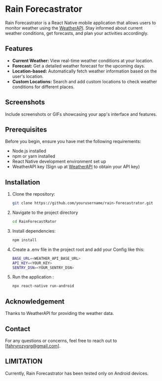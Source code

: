 # Rain Forecastrator

Rain Forecastrator is a React Native mobile application that allows users to monitor weather using the [WeatherAPI](https://www.weatherapi.com). Stay informed about current weather conditions, get forecasts, and plan your activities accordingly.

## Features

- **Current Weather:** View real-time weather conditions at your location.
- **Forecast:** Get a detailed weather forecast for the upcoming days.
- **Location-based:** Automatically fetch weather information based on the user's location.
- **Custom Locations:** Search and add custom locations to check weather conditions for different places.

## Screenshots

Include screenshots or GIFs showcasing your app's interface and features.

## Prerequisites

Before you begin, ensure you have met the following requirements:

- Node.js installed
- npm or yarn installed
- React Native development environment set up
- WeatherAPI key (Sign up at [WeatherAPI](https://www.weatherapi.com) to obtain your API key)

## Installation

1. Clone the repository:

   ```bash
   git clone https://github.com/yourusername/rain-forecastrator.git

   ```

2. Navigate to the project directory

   ```bash
   cd RainForecastRator

   ```

3. Install dependencies:

   ```bash
   npm install

   ```

4. Create a .env file in the project root and add your Config like this:

   ```bash
   BASE_URL=<WEATHER_API_BASE_URL>
   API_KEY=<YOUR_KEY>
   SENTRY_DSN=<YOUR_SENTRY_DSN>

   ```

5. Run the application :

   ```bash
   npx react-native run-android

   ```

## Acknowledgement

Thanks to WeatherAPI for providing the weather data.

## Contact

For any questions or concerns, feel free to reach out to [fahryrozysrg@gmail.com].

## LIMITATION

Currently, Rain Forecastrator has been tested only on Android devices.
